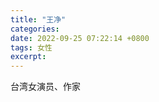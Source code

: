 ```yaml
---
title: "王净"
categories: 
date: 2022-09-25 07:22:14 +0800
tags: 女性
excerpt: 
---
```


台湾女演员、作家










